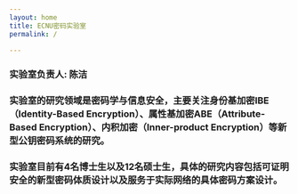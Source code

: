 ```yaml
---
layout: home
title: ECNU密码实验室
permalink: /

---
```


### 实验室负责人: 陈洁

### 实验室的研究领域是密码学与信息安全，主要关注身份基加密IBE（Identity-Based Encryption）、属性基加密ABE（Attribute-Based Encryption）、内积加密（Inner-product Encryption）等新型公钥密码系统的研究。

### 实验室目前有4名博士生以及12名硕士生，具体的研究内容包括可证明安全的新型密码体质设计以及服务于实际网络的具体密码方案设计。

